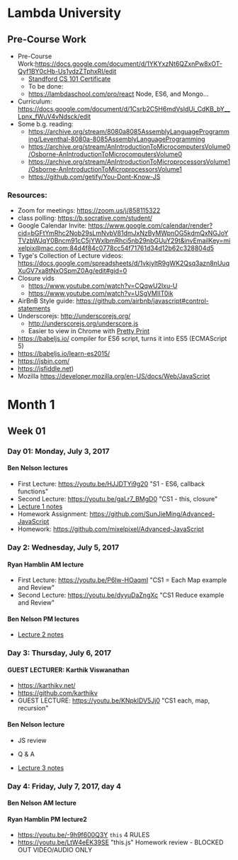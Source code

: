 # Lambda University

## Pre-Course Work
- Pre-Course Work:https://docs.google.com/document/d/1YKYxzNt6QZxnPw8xOT-Qyf1BY0cHb-Us1ydzZTphxRI/edit
	- [Standford CS 101 Certificate](https://prod-cert-bucket.s3.amazonaws.com/downloads/9081486833cb4f1586f69479d17c6bb3/Statement.pdf)
	- To be done:
	- https://lambdaschool.com/pro/react Node, ES6, and Mongo...
- Curriculum: https://docs.google.com/document/d/1Csrb2C5H6mdVsIdUi_CdKB_bY__Lpnx_fWuV4vNdsck/edit
- Some b.g. reading:
	- https://archive.org/stream/8080a8085AssemblyLanguageProgramming/Leventhal-8080a-8085AssemblyLanguageProgramming
	- https://archive.org/stream/AnIntroductionToMicrocomputersVolume0/Osborne-AnIntroductionToMicrocomputersVolume0
	- https://archive.org/stream/AnIntroductionToMicroprocessorsVolume1/Osborne-AnIntroductionToMicroprocessorsVolume1
	- https://github.com/getify/You-Dont-Know-JS

### Resources:
- Zoom for meetings: https://zoom.us/j/858115322
- class polling: https://b.socrative.com/student/
- Google Calendar Invite: https://www.google.com/calendar/render?cid=bGFtYmRhc2Nob29sLmNvbV81dmJxNzByMWpnOG5kdmQxNGJoYTVzbWJqY0Bncm91cC5jYWxlbmRhci5nb29nbGUuY29t&invEmailKey=mixelpix@mac.com:84d4f84c0778cc54f71761d34d12b62c328804d5
- Tyge's Collection of Lecture videos: https://docs.google.com/spreadsheets/d/1vkjyltR9gWK2Qsq3azn8nUuqXuGV7xa8tNxOSpmZ0Ag/edit#gid=0
- Closure vids
	- https://www.youtube.com/watch?v=CQqwU2Ixu-U
	- https://www.youtube.com/watch?v=USgVMIIT0ik
- AirBnB Style guide: https://github.com/airbnb/javascript#control-statements
- Underscorejs: http://underscorejs.org/
	- http://underscorejs.org/underscore.js
	- Easier to view in Chrome with [Pretty Print](https://chrome.google.com/webstore/detail/prettyprint/nipdlgebaanapcphbcidpmmmkcecpkhg?hl=en-US)
- https://babeljs.io/ compiler for ES6 script, turns it into ES5 (ECMAScript 5)
- https://babeljs.io/learn-es2015/
- https://jsbin.com/
- https://jsfiddle.net)
- Mozilla https://developer.mozilla.org/en-US/docs/Web/JavaScript

# Month 1
## Week 01
### Day 01: Monday, July 3, 2017
#### Ben Nelson lectures
- First Lecture: https://youtu.be/HJJDTYi9g20 "S1 - ES6, callback functions"
- Second Lecture: https://youtu.be/gaLr7_BMgD0 "CS1 - this, closure"
- [Lecture 1 notes](Lecture1/README.md)
- Homework Assignment: https://github.com/SunJieMing/Advanced-JavaScript
- Homework: https://github.com/mixelpixel/Advanced-JavaScript

### Day 2: Wednesday, July 5, 2017
#### Ryan Hamblin AM lecture
- First Lecture: https://youtu.be/P6lw-HOaqmI "CS1 = Each Map example and Review"
- Second Lecture: https://youtu.be/dyyuDaZngXc "CS1 Reduce example and Review"
#### Ben Nelson PM lectures

- [Lecture 2 notes](Lecture2/README.md)

### Day 3: Thursday, July 6, 2017
#### GUEST LECTURER: Karthik Viswanathan
- https://karthikv.net/
- https://github.com/karthikv
- GUEST LECTURE: https://youtu.be/KNpkIDV5Jj0 "CS1 each, map, recursion"
#### Ben Nelson lecture
- JS review
- Q & A

- [Lecture 3 notes](Lecture3/README.md)

### Day 4: Friday, July 7, 2017, day 4
#### Ben Nelson AM lecture

#### Ryan Hamblin PM lecture2
- https://youtu.be/-9h9f600Q3Y `this` 4 RULES
- https://youtu.be/LtW4eEK39SE  "this.js" Homework review - BLOCKED OUT VIDEO/AUDIO ONLY
